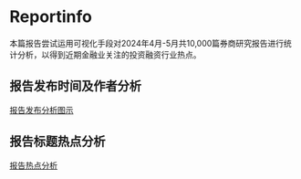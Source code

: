 # Reportinfo
本篇报告尝试运用可视化手段对2024年4月-5月共10,000篇券商研究报告进行统计分析，以得到近期金融业关注的投资融资行业热点。

## 报告发布时间及作者分析
[报告发布分析图示](article_analysis.html)

## 报告标题热点分析
[报告热点分析](report_wordcloud.html)
